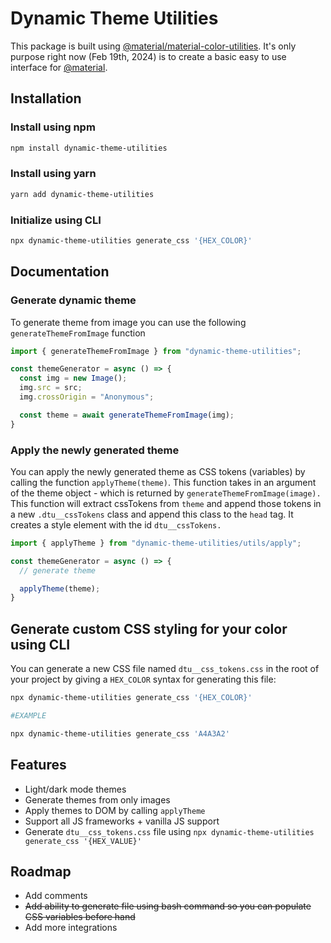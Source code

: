 # Dynamic Theme Utilities

This package is built using [@material/material-color-utilities](https://www.npmjs.com/package/%40material%2Fmaterial-color-utilities). It's only purpose right now (Feb 19th, 2024) is to create a basic easy to use interface for [@material](https://www.npmjs.com/package/%40material%2Fmaterial-color-utilities).

## Installation

### Install using npm

```bash
npm install dynamic-theme-utilities
```

### Install using yarn

```bash
yarn add dynamic-theme-utilities
```

### Initialize using CLI

```bash
npx dynamic-theme-utilities generate_css '{HEX_COLOR}'
```

## Documentation

### Generate dynamic theme

To generate theme from image you can use the following `generateThemeFromImage` function

```javascript
import { generateThemeFromImage } from "dynamic-theme-utilities";

const themeGenerator = async () => {
  const img = new Image();
  img.src = src;
  img.crossOrigin = "Anonymous";

  const theme = await generateThemeFromImage(img);
}
```

### Apply the newly generated theme

You can apply the newly generated theme as CSS tokens (variables) by calling the function `applyTheme(theme)`. This function takes in an argument of the theme object - which is returned by `generateThemeFromImage(image).` This function will extract cssTokens from `theme` and append those tokens in a new `.dtu__cssTokens` class and append this class to the `head` tag. It creates a style element with the id `dtu__cssTokens.`

```javascript
import { applyTheme } from "dynamic-theme-utilities/utils/apply";

const themeGenerator = async () => {
  // generate theme

  applyTheme(theme);
}
```

## Generate custom CSS styling for your color using CLI

You can generate a new CSS file named `dtu__css_tokens.css` in the root of your project by giving a `HEX_COLOR` syntax for generating this file:

```bash
npx dynamic-theme-utilities generate_css '{HEX_COLOR}'
```

```bash
#EXAMPLE

npx dynamic-theme-utilities generate_css 'A4A3A2'
```


## Features

- Light/dark mode themes
- Generate themes from only images
- Apply themes to DOM by calling `applyTheme`
- Support all JS frameworks + vanilla JS support
- Generate `dtu__css_tokens.css` file using `npx dynamic-theme-utilities generate_css '{HEX_VALUE}'`


## Roadmap

- Add comments
- ~~Add ability to generate file using bash command so you can populate CSS variables before hand~~
- Add more integrations
